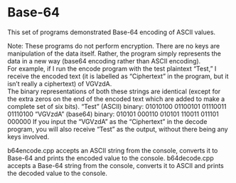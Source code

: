 # Base-64

This set of programs demonstrated Base-64 encoding of ASCII values.

Note: These programs do not perform encryption.  There are no keys are manipulation of the data itself.  Rather, the program simply represents the data in a new way (base64 encoding rather than ASCII encoding).  
For example, if I run the encode program with the test plaintext “Test,” I receive the encoded text (it is labelled as “Ciphertext” in the program, but it isn’t really a ciphertext) of VGVzdA.  
The binary representations of both these strings are identical (except for the extra zeros on the end of the encoded text which are added to make a complete set of six bits).
“Test” (ASCII) binary: 01010100 01100101 01110011 01110100
“VGVzdA” (base64) binary: 010101 000110 010101 110011 011101 000000
If you input the “VGVzdA” as the “Ciphertext” in the decode program, you will also receive “Test” as the output, without there being any keys involved.

b64encode.cpp accepts an ASCII string from the console, converts it to Base-64 and prints the encoded value to the console.
b64decode.cpp accepts a Base-64 string from the console, converts it to ASCII and prints the decoded value to the console.
